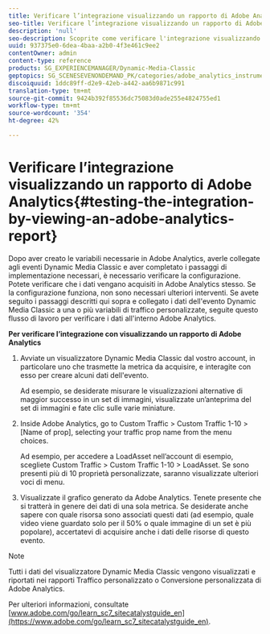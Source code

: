 ```yaml
---
title: Verificare l’integrazione visualizzando un rapporto di Adobe Analytics
seo-title: Verificare l’integrazione visualizzando un rapporto di Adobe Analytics
description: 'null'
seo-description: Scoprite come verificare l'integrazione visualizzando un rapporto Adobe Analytics .
uuid: 937375e0-6dea-4baa-a2b0-4f3e461c9ee2
contentOwner: admin
content-type: reference
products: SG_EXPERIENCEMANAGER/Dynamic-Media-Classic
geptopics: SG_SCENESEVENONDEMAND_PK/categories/adobe_analytics_instrumentation_kit
discoiquuid: 1ddc89ff-d2e9-42eb-a442-aa6b9871c991
translation-type: tm+mt
source-git-commit: 9424b392f85536dc75083d0ade255e4824755ed1
workflow-type: tm+mt
source-wordcount: '354'
ht-degree: 42%

---
```



# Verificare l’integrazione visualizzando un rapporto di Adobe Analytics{#testing-the-integration-by-viewing-an-adobe-analytics-report}

Dopo aver creato le variabili necessarie in  Adobe Analytics, averle collegate agli eventi Dynamic Media Classic e aver completato i passaggi di implementazione necessari, è necessario verificare la configurazione. Potete verificare che i dati vengano acquisiti in Adobe Analytics stesso. Se la configurazione funziona, non sono necessari ulteriori interventi. Se avete seguito i passaggi descritti qui sopra e collegato i dati dell&#39;evento Dynamic Media Classic a una o più variabili di traffico personalizzate, seguite questo flusso di lavoro per verificare i dati all&#39;interno  Adobe Analytics.

**Per verificare l’integrazione con visualizzando un rapporto di Adobe Analytics**

1. Avviate un visualizzatore Dynamic Media Classic dal vostro account, in particolare uno che trasmette la metrica da acquisire, e interagite con esso per creare alcuni dati dell&#39;evento.

   Ad esempio, se desiderate misurare le visualizzazioni alternative di maggior successo in un set di immagini, visualizzate un’anteprima del set di immagini e fate clic sulle varie miniature.

1. Inside Adobe Analytics, go to Custom Traffic > Custom Traffic 1-10 > [Name of prop], selecting your traffic prop name from the menu choices.

   Ad esempio, per accedere a LoadAsset nell’account di esempio, scegliete Custom Traffic > Custom Traffic 1-10 > LoadAsset. Se sono presenti più di 10 proprietà personalizzate, saranno visualizzate ulteriori voci di menu.

1. Visualizzate il grafico generato da Adobe Analytics. Tenete presente che si tratterà in genere dei dati di una sola metrica. Se desiderate anche sapere con quale risorsa sono associati questi dati (ad esempio, quale video viene guardato solo per il 50% o quale immagine di un set è più popolare), accertatevi di acquisire anche i dati delle risorse di questo evento.

>[!NOTE]
>
>Tutti i dati del visualizzatore Dynamic Media Classic vengono visualizzati e riportati nei rapporti Traffico personalizzato o Conversione personalizzata di  Adobe Analytics.

Per ulteriori informazioni, consultate [www.adobe.com/go/learn_sc7_sitecatalystguide_en](https://www.adobe.com/go/learn_sc7_sitecatalystguide_en).
